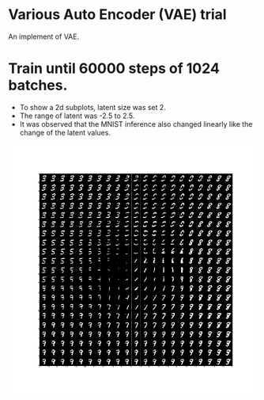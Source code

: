 # Various Auto Encoder (VAE) trial

An implement of VAE.

# Train until 60000 steps of 1024 batches.

* To show a 2d subplots, latent size was set 2.
* The range of latent was -2.5 to 2.5.
* It was observed that the MNIST inference also changed linearly like the change of the latent values.

![Structure](./Results/20200422.220613.PNG)